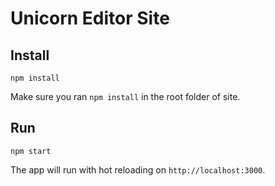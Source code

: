 Unicorn Editor Site
================

## Install

```
npm install
```

Make sure you ran `npm install` in the root folder of site.

## Run

```
npm start
```

The app will run with hot reloading on `http://localhost:3000`.
